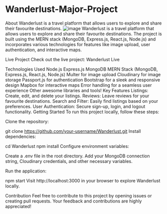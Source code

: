 # Wanderlust-Major-Project
About Wanderlust is a travel platform that allows users to explore and share their favourite destinations.
![image](https://github.com/user-attachments/assets/e6f49aec-7fe7-4511-a1f3-474d793910b8)
Wanderlust is a travel platform that allows users to explore and share their favourite destinations. The project is built using the MERN stack (MongoDB, Express.js, React.js, Node.js) and incorporates various technologies for features like image upload, user authentication, and interactive maps.

Live Project
Check out the live project: Wanderlust Live

Technologies Used
Node.js
Express.js
MongoDB
MERN Stack (MongoDB, Express.js, React.js, Node.js)
Multer for image upload
Cloudinary for image storage
Passport.js for authentication
Bootstrap for a sleek and responsive design
Mapbox for interactive maps
Error handling for a seamless user experience
Other awesome libraries and tools!
Key Features
Listings: Create, edit, and delete your listings.
Reviews: Leave reviews for your favourite destinations.
Search and Filter: Easily find listings based on your preferences.
User Authentication: Secure sign-up, login, and logout functionality.
Getting Started
To run this project locally, follow these steps:

Clone the repository:

git clone https://github.com/your-username/Wanderlust.git
Install dependencies:

cd Wanderlust
npm install
Configure environment variables:

Create a .env file in the root directory. Add your MongoDB connection string, Cloudinary credentials, and other necessary variables.

Run the application:

npm start
Visit http://localhost:3000 in your browser to explore Wanderlust locally.

Contribution
Feel free to contribute to this project by opening issues or creating pull requests. Your feedback and contributions are highly appreciated!

